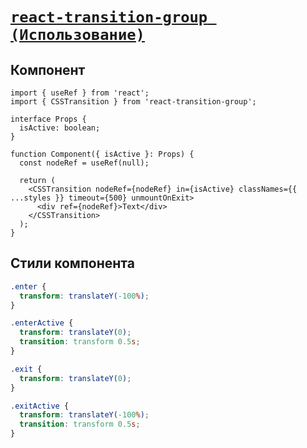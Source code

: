 # [`react-transition-group (Использование)`](./index.md)

## Компонент

```tsx
import { useRef } from 'react';
import { CSSTransition } from 'react-transition-group';

interface Props {
  isActive: boolean;
}

function Component({ isActive }: Props) {
  const nodeRef = useRef(null);

  return (
    <CSSTransition nodeRef={nodeRef} in={isActive} classNames={{ ...styles }} timeout={500} unmountOnExit>
      <div ref={nodeRef}>Text</div>
    </CSSTransition>
  );
}
```

## Стили компонента

```css
.enter {
  transform: translateY(-100%);
}

.enterActive {
  transform: translateY(0);
  transition: transform 0.5s;
}

.exit {
  transform: translateY(0);
}

.exitActive {
  transform: translateY(-100%);
  transition: transform 0.5s;
}
```
